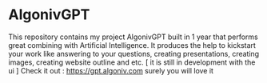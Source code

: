 # AlgonivGPT
This repository contains my project AlgonivGPT built in 1 year that performs great combining with Artificial Intelligence. It produces the help to kickstart your work like answering to your questions, creating presentations, creating images, creating website outline and etc. [ it is still in development with the ui ] 
Check it out : https://gpt.algoniv.com surely you will love it 
